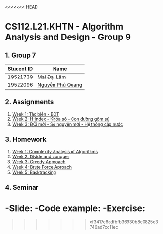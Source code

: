 <<<<<<< HEAD
# CS112.L21.KHTN - Algorithm Analysis and Design - Group 9

## 1. Group 7
| Student ID | Name |
| --- | --- |
| 19521739 | [Mai Đại Lâm](https://github.com/Kaito-Kido) |
| 19522096 | [Nguyễn Phú Quang](https://github.com/McPepperoni) |

## 2. Assignments
1. [Week 1: Tảo biển - BOT]()
2. [Week 2: H-Index - Khóa số - Con đường gốm sứ]()
3. [Week 3: ĐỔi mới - Số nguyên mới - Hệ thống cấp nước]()

## 3. Homework
1. [Week 1: Complexity Analysis of Algorithms]() 
2. [Week 2: Divide and conquer]()
3. [Week 3: Greedy Approach]()
4. [Week 4: Brute Force Aproach]()
5. [Week 5: Backtracking]()
## 4. Seminar
-Slide:
-Code example:
-Exercise:
=======
>>>>>>> cf3417c6cdfbfb36930b8c0825e3746ad7cd11ec

